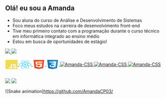 ## Olá! eu sou a Amanda

- Sou aluna do curso de Análise e Desenvolvimento de Sistemas
- Foco meus estudos na carreira de desenvolvimento front-end
- Tive meu primeiro contato com a programação durante o curso técnico em informática integrado ao ensino médio
- Estou em busca de oportunidades de estágio!

<div>
  <a href="https://github.com/AmandaCP03">
  <img height="180" src="https://github-readme-stats.vercel.app/api?username=AmandaCP03&show_icons=true&theme=radical&include_all_commits=true&count_private=true">
  <img height="180" src="https://github-readme-stats.vercel.app/api/top-langs/?username=AmandaCP03&layout=compact&show_icons=true&theme=radical">
</div>
  
<div style="display: inline_block"><br>
  <img align="center" alt="Amanda-Js" height="30" width="40" src="https://raw.githubusercontent.com/devicons/devicon/master/icons/javascript/javascript-plain.svg">
  <img align="center" alt="Amanda-React" height="30" width="40" src="https://raw.githubusercontent.com/devicons/devicon/master/icons/react/react-original.svg">
  <img align="center" alt="Amanda-HTML" height="30" width="40" src="https://raw.githubusercontent.com/devicons/devicon/master/icons/html5/html5-original.svg">
  <img align="center" alt="Amanda-CSS" height="30" width="40" src="https://raw.githubusercontent.com/devicons/devicon/master/icons/css3/css3-original.svg">
  <img align="center" alt="Amanda-CSS" height="30" width="40" src="https://cdn.jsdelivr.net/gh/devicons/devicon/icons/c/c-plain.svg" />
  <img align="center" alt="Amanda-CSS" height="30" width="40" src="https://cdn.jsdelivr.net/gh/devicons/devicon/icons/java/java-original.svg" />
  <img align="center" alt="Amanda-CSS" height="30" width="40" src="https://cdn.jsdelivr.net/gh/devicons/devicon/icons/php/php-plain.svg" />       
</div>
  
 ##
  
<div> 
  <a href = "mailto:acampezan@gmail.com"><img src="https://img.shields.io/badge/Gmail-D14836?style=for-the-badge&logo=gmail&logoColor=white" target="_blank"></a>
  <a href="https://www.linkedin.com/in/amanda-campezan-pereira-181138232" target="_blank"><img src="https://img.shields.io/badge/-LinkedIn-%230077B5?style=for-the-badge&logo=linkedin&logoColor=white" target="_blank"></a> 
  
</div>

  ![Snake animation]https://github.com/AmandaCP03/
